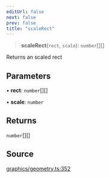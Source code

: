 ```yaml
---
editUrl: false
next: false
prev: false
title: "scaleRect"
---
```


> **scaleRect**(`rect`, `scale`): `number`[][]

Returns an scaled rect

## Parameters

• **rect**: `number`[][]

• **scale**: `number`

## Returns

`number`[][]

## Source

[graphics/geometry.ts:352](https://github.com/dgmjs/dgmjs/blob/6298c851d69b83f472385d1ebb3c937ddb56985d/packages/core/src/graphics/geometry.ts#L352)
